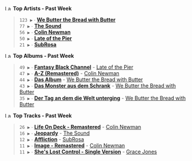 <!--START_LASTFM_ARTISTS:{"period": "7day", "rows": 5}-->
<a href="https://last.fm" target="_blank"><img src="https://user-images.githubusercontent.com/17434202/215290617-e793598d-d7c9-428f-9975-156db1ba89cc.svg" alt="Last.fm Logo" width="18" height="13"/></a> **Top Artists - Past Week**

> `123 ▶️` ∙ **[We Butter the Bread with Butter](https://www.last.fm/music/We+Butter+the+Bread+with+Butter)**<br/>
> `77 ▶️` ∙ **[The Sound](https://www.last.fm/music/The+Sound)**<br/>
> `56 ▶️` ∙ **[Colin Newman](https://www.last.fm/music/Colin+Newman)**<br/>
> `50 ▶️` ∙ **[Late of the Pier](https://www.last.fm/music/Late+of+the+Pier)**<br/>
> `21 ▶️` ∙ **[SubRosa](https://www.last.fm/music/SubRosa)**<br/>
<!--END_LASTFM_ARTISTS-->

<!--START_LASTFM_ALBUMS:{"period": "7day", "rows": 5}-->
<a href="https://last.fm" target="_blank"><img src="https://user-images.githubusercontent.com/17434202/215290617-e793598d-d7c9-428f-9975-156db1ba89cc.svg" alt="Last.fm Logo" width="18" height="13"/></a> **Top Albums - Past Week**

> `49 ▶️` ∙ **[Fantasy Black Channel](https://www.last.fm/music/Late+of+the+Pier/Fantasy+Black+Channel)** - [Late of the Pier](https://www.last.fm/music/Late+of+the+Pier)<br/>
> `47 ▶️` ∙ **[A-Z (Remastered)](https://www.last.fm/music/Colin+Newman/A-Z+(Remastered))** - [Colin Newman](https://www.last.fm/music/Colin+Newman)<br/>
> `44 ▶️` ∙ **[Das Album](https://www.last.fm/music/We+Butter+the+Bread+with+Butter/Das+Album)** - [We Butter the Bread with Butter](https://www.last.fm/music/We+Butter+the+Bread+with+Butter)<br/>
> `43 ▶️` ∙ **[Das Monster aus dem Schrank](https://www.last.fm/music/We+Butter+the+Bread+with+Butter/Das+Monster+aus+dem+Schrank)** - [We Butter the Bread with Butter](https://www.last.fm/music/We+Butter+the+Bread+with+Butter)<br/>
> `35 ▶️` ∙ **[Der Tag an dem die Welt unterging](https://www.last.fm/music/We+Butter+the+Bread+with+Butter/Der+Tag+an+dem+die+Welt+unterging)** - [We Butter the Bread with Butter](https://www.last.fm/music/We+Butter+the+Bread+with+Butter)<br/>
<!--END_LASTFM_ALBUMS-->

<!--START_LASTFM_TRACKS:{"period": "7day", "rows": 5}-->
<a href="https://last.fm" target="_blank"><img src="https://user-images.githubusercontent.com/17434202/215290617-e793598d-d7c9-428f-9975-156db1ba89cc.svg" alt="Last.fm Logo" width="18" height="13"/></a> **Top Tracks - Past Week**

> `26 ▶️` ∙ **[Life On Deck - Remastered](https://www.last.fm/music/Colin+Newman/_/Life+On+Deck+-+Remastered)** - [Colin Newman](https://www.last.fm/music/Colin+Newman)<br/>
> `16 ▶️` ∙ **[Jeopardy](https://www.last.fm/music/The+Sound/_/Jeopardy)** - [The Sound](https://www.last.fm/music/The+Sound)<br/>
> `12 ▶️` ∙ **[Affliction](https://www.last.fm/music/SubRosa/_/Affliction)** - [SubRosa](https://www.last.fm/music/SubRosa)<br/>
> `11 ▶️` ∙ **[Image - Remastered](https://www.last.fm/music/Colin+Newman/_/Image+-+Remastered)** - [Colin Newman](https://www.last.fm/music/Colin+Newman)<br/>
> `11 ▶️` ∙ **[She's Lost Control - Single Version](https://www.last.fm/music/Grace+Jones/_/She%27s+Lost+Control+-+Single+Version)** - [Grace Jones](https://www.last.fm/music/Grace+Jones)<br/>
<!--END_LASTFM_TRACKS-->